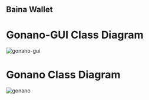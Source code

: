 ## Baina Wallet

# Gonano-GUI Class Diagram
![gonano-gui](https://github.com/Baina-Wallet/.github/assets/138200384/ccaa781c-82ae-4e57-b49f-57ddd092658c)

# Gonano Class Diagram
![gonano](https://github.com/Baina-Wallet/.github/assets/138200384/297ccad6-78f0-4ba1-a223-195deea417c1)

<!--

**Here are some ideas to get you started:**

🙋‍♀️ A short introduction - what is your organization all about?
🌈 Contribution guidelines - how can the community get involved?
👩‍💻 Useful resources - where can the community find your docs? Is there anything else the community should know?
🍿 Fun facts - what does your team eat for breakfast?
🧙 Remember, you can do mighty things with the power of [Markdown](https://docs.github.com/github/writing-on-github/getting-started-with-writing-and-formatting-on-github/basic-writing-and-formatting-syntax)
-->
